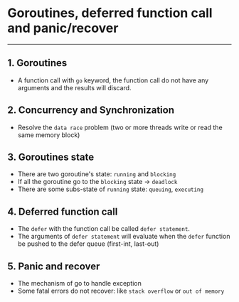 # Goroutines, deferred function call and panic/recover
---
## 1. Goroutines
  - A function call with `go` keyword, the function call do not have any arguments and the results will discard.

## 2. Concurrency and Synchronization

  - Resolve the `data race` problem (two or more threads write or read the same memory block)

## 3. Goroutines state
  - There are two goroutine's state: `running` and `blocking`
  - If all the goroutine go to the `blocking` state -> `deadlock`
  - There are some subs-state of `running` state: `queuing`, `executing`

## 4. Deferred function call
  - The `defer` with the function call be called `defer statement`.
  - The arguments of `defer statement` will evaluate when the `defer`  function be pushed to the defer queue (first-int, last-out)

## 5. Panic and recover
  - The mechanism of go to handle exception
  - Some fatal errors do not recover: like `stack overflow` or `out of memory`

